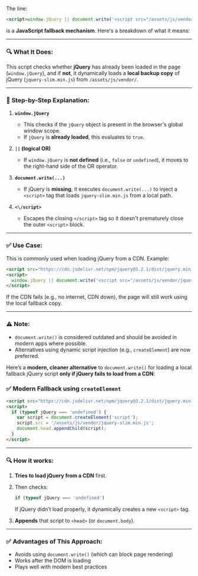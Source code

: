 The line:

```html
<script>window.jQuery || document.write('<script src="/assets/js/vendor/jquery-slim.min.js"><\/script>')</script>
```

is a **JavaScript fallback mechanism**. Here's a breakdown of what it means:

---

### 🔍 **What It Does:**

This script checks whether **jQuery** has already been loaded in the page (`window.jQuery`), and if **not**, it dynamically loads a **local backup copy** of jQuery (`jquery-slim.min.js`) from `/assets/js/vendor/`.

---

### 🧠 **Step-by-Step Explanation:**

1. **`window.jQuery`**

   * This checks if the `jQuery` object is present in the browser's global window scope.
   * If `jQuery` is **already loaded**, this evaluates to `true`.

2. **`||` (logical OR)**

   * If `window.jQuery` is **not defined** (i.e., `false` or `undefined`), it moves to the right-hand side of the OR operator.

3. **`document.write(...)`**

   * If jQuery is **missing**, it executes `document.write(...)` to inject a `<script>` tag that loads `jquery-slim.min.js` from a local path.

4. **`<\/script>`**

   * Escapes the closing `</script>` tag so it doesn't prematurely close the outer `<script>` block.

---

### ✅ **Use Case:**

This is commonly used when loading jQuery from a CDN. Example:

```html
<script src="https://cdn.jsdelivr.net/npm/jquery@3.2.1/dist/jquery.min.js"></script>
<script>
  window.jQuery || document.write('<script src="/assets/js/vendor/jquery-slim.min.js"><\/script>');
</script>
```

If the CDN fails (e.g., no internet, CDN down), the page will still work using the local fallback copy.

---

### ⚠️ Note:

* `document.write()` is considered outdated and should be avoided in modern apps where possible.
* Alternatives using dynamic script injection (e.g., `createElement`) are now preferred.


Here’s a **modern, cleaner alternative** to `document.write()` for loading a local fallback jQuery script **only if jQuery fails to load from a CDN**:

### ✅ **Modern Fallback using `createElement`**

```html
<script src="https://cdn.jsdelivr.net/npm/jquery@3.2.1/dist/jquery.min.js"></script>
<script>
  if (typeof jQuery === 'undefined') {
    var script = document.createElement('script');
    script.src = '/assets/js/vendor/jquery-slim.min.js';
    document.head.appendChild(script);
  }
</script>
```

---

### 🔍 **How it works:**

1. **Tries to load jQuery from a CDN** first.
2. Then checks:

   ```js
   if (typeof jQuery === 'undefined')
   ```

   If jQuery didn’t load properly, it dynamically creates a new `<script>` tag.
3. **Appends** that script to `<head>` (or `document.body`).

---

### ✅ Advantages of This Approach:

* Avoids using `document.write()` (which can block page rendering)
* Works after the DOM is loading
* Plays well with modern best practices

